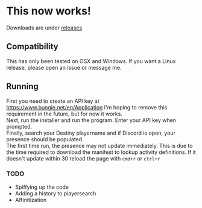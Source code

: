 # This now works!
Downloads are under [releases](https://github.com/BrightSchema/Destiny-2-Discord-Rich-Presence/releases/)

## Compatibility
This has only been tested on OSX and Windows. If you want a Linux release, please open an issue or message me.

## Running
First you need to create an API key at https://www.bungie.net/en/Application I'm hoping to remove this requirement in the future, but for now it works.  
Next, run the installer and run the program. Enter your API key when prompted.  
Finally, search your Destiny playername and if Discord is open, your presence should be populated.  
The first time run, the presence may not update immediately. This is due to the time required to download the manifest to lookup activity definitions. If it doesn't update within 30 reload the page with `cmd+r` or `ctrl+r` 

### TODO
- Spiffying up the code
- Adding a history to playersearch
- Affinitization
